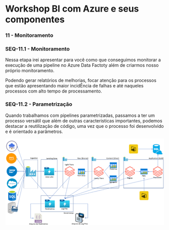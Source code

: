 # Workshop BI com Azure e seus componentes

### 11 - Monitoramento

### SEQ-11.1 - Monitoramento

Nessa etapa irei apresentar para você como que conseguimos monitorar a execução de uma pipeline no Azure Data Factoty além de criarmos nosso próprio monitoramento. 

Podendo gerar relatórios de melhorias, focar atenção para os processos que estão apresentando maior incidÊncia de falhas e até naqueles processos com alto tempo de processamento.

### SEQ-11.2 - Parametrização

Quando trabalhamos com pipelines parametrizadas, passamos a ter um processo versátil que além de outras caracteristicas importantes, podemos destacar a reutilização de código, uma vez que o processo foi desenvolvido e é orientado a parâmetros.

![Image](./imagens/25_arquitetura_bigdata.png)
